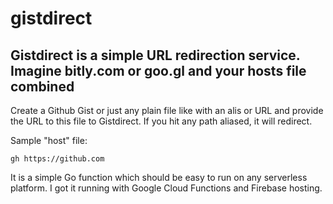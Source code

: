 # gistdirect

## Gistdirect is a simple URL redirection service. Imagine bitly.com or goo.gl and your hosts file combined

Create a Github Gist or just any plain file like with an alis or URL and provide the URL to this file to Gistdirect. If you hit any path aliased, it will redirect.

Sample "host" file:
```
gh https://github.com
```

It is a simple Go function which should be easy to run on any serverless platform. I got it running with Google Cloud Functions and Firebase hosting.